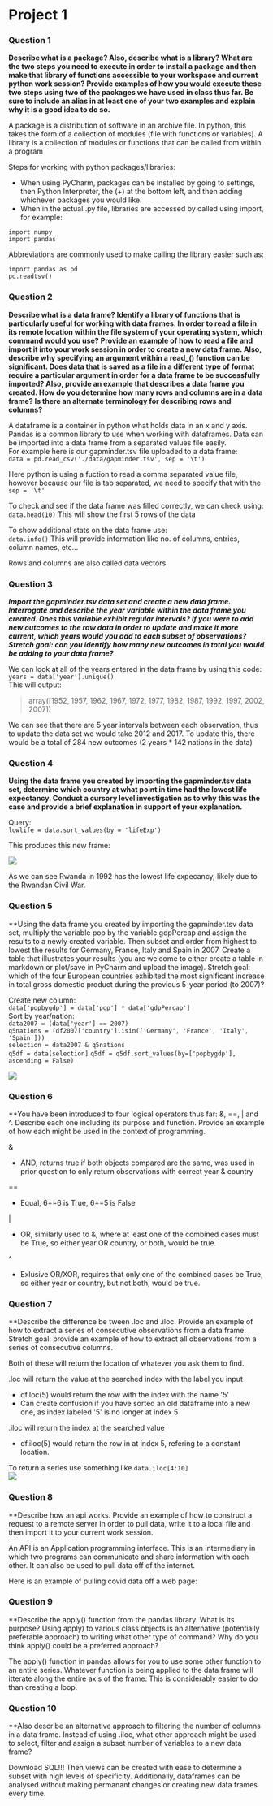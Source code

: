 # Project 1

### Question 1
**Describe what is a package? Also, describe what is a library? What are the two steps you need to execute in order to install a package and then make that library of functions accessible to your workspace and current python work session? Provide examples of how you would execute these two steps using two of the packages we have used in class thus far. Be sure to include an alias in at least one of your two examples and explain why it is a good idea to do so.**

A package is a distribution of software in an archive file. In python, this takes the form of a collection of modules (file with functions or variables). 
A library is a collection of modules or functions that can be called from within a program
  
Steps for working with python packages/libraries:
  
  - When using PyCharm, packages can be installed by going to settings, then Python Interpreter, the (+) at the bottom left, and then adding whichever packages you would like.
  - When in the actual .py file, libraries are accessed by called using import, for example: 


`import numpy`  
`import pandas`
  
Abbreviations are commonly used to make calling the library easier such as:

`import pandas as pd`  
`pd.readtsv()`


### Question 2  
**Describe what is a data frame? Identify a library of functions that is particularly useful for working with data frames. In order to read a file in its remote location within the file system of your operating system, which command would you use? Provide an example of how to read a file and import it into your work session in order to create a new data frame. Also, describe why specifying an argument within a read_() function can be significant. Does data that is saved as a file in a different type of format require a particular argument in order for a data frame to be successfully imported? Also, provide an example that describes a data frame you created. How do you determine how many rows and columns are in a data frame? Is there an alternate terminology for describing rows and columns?**

A dataframe is a container in python what holds data in an x and y axis. Pandas is a common library to use when working with dataframes. Data can be imported into a data frame from a separated values file easily.  
For example here is our gapminder.tsv file uploaded to a data frame:  
`data = pd.read_csv('./data/gapminder.tsv', sep = '\t')`  
  
Here python is using a fuction to read a comma separated value file, however because our file is tab separated, we need to specify that with the `sep = '\t'`   
  
To check and see if the data frame was filled correctly, we can check using:  
`data.head(10)`  This will show the first 5 rows of the data

To show additional stats on the data frame use:  
`data.info()` This will provide information like no. of columns, entries, column names, etc...  

Rows and columns are also called data vectors
  


### Question 3
***Import the gapminder.tsv data set and create a new data frame. Interrogate and describe the year variable within the data frame you created. Does this variable exhibit regular intervals? If you were to add new outcomes to the raw data in order to update and make it more current, which years would you add to each subset of observations? Stretch goal: can you identify how many new outcomes in total you would be adding to your data frame?***

We can look at all of the years entered in the data frame by using this code:  
`years = data['year'].unique()`  
This will output: 
>array([1952, 1957, 1962, 1967, 1972, 1977, 1982, 1987, 1992, 1997, 2002,
       2007])   

We can see that there are 5 year intervals between each observation, thus to update the data set we would take 2012 and 2017. To update this, there would be a total of 284 new outcomes (2 years * 142 nations in the data)

### Question 4 
**Using the data frame you created by importing the gapminder.tsv data set, determine which country at what point in time had the lowest life expectancy. Conduct a cursory level investigation as to why this was the case and provide a brief explanation in support of your explanation.**

Query:  
`lowlife = data.sort_values(by = 'lifeExp')`  

This produces this new frame:   

![](lowlife.png)  

As we can see Rwanda in 1992 has the lowest life expecancy, likely due to the Rwandan Civil War.


### Question 5
**Using the data frame you created by importing the gapminder.tsv data set, multiply the variable pop by the variable gdpPercap and assign the results to a newly created variable. Then subset and order from highest to lowest the results for Germany, France, Italy and Spain in 2007. Create a table that illustrates your results (you are welcome to either create a table in markdown or plot/save in PyCharm and upload the image). Stretch goal: which of the four European countries exhibited the most significant increase in total gross domestic product during the previous 5-year period (to 2007)?

Create new column:  
`data['popbygdp'] = data['pop'] * data['gdpPercap']`  
Sort by year/nation:  
`data2007 = (data['year'] == 2007)`  
`q5nations = (df2007['country'].isin(['Germany', 'France', 'Italy', 'Spain']))`  
`selection = data2007 & q5nations`    
`q5df = data[selection]` 
`q5df = q5df.sort_values(by=['popbygdp'], ascending = False)`  

![](q5gdp.png)   


### Question 6  
**You have been introduced to four logical operators thus far: &, ==, | and ^. Describe each one including its purpose and function. Provide an example of how each might be used in the context of programming.

&
- AND, returns true if both objects compared are the same, was used in prior question to only return observations with correct year & country

==
- Equal, 6==6 is True, 6==5 is False

|
- OR, similarly used to &, where at least one of the combined cases must be True, so either year OR country, or both, would be true.

^
- Exlusive OR/XOR, requires that only one of the combined cases be True, so either year or country, but not both, would be true.



### Question 7 
**Describe the difference be tween .loc and .iloc. Provide an example of how to extract a series of consecutive observations from a data frame. Stretch goal: provide an example of how to extract all observations from a series of consecutive columns.

Both of these will return the location of whatever you ask them to find.  

.loc will return the value at the searched index with the label you input
- df.loc(5) would return the row with the index with the name '5'
- Can create confusion if you have sorted an old dataframe into a new one, as index labeled '5' is no longer at index 5

.iloc will return the index at the searched value
- df.iloc(5) would return the row in at index 5, refering to a constant location.

To return a series use something like `data.iloc[4:10]`  
![](ilocex.png)  

### Question 8
**Describe how an api works. Provide an example of how to construct a request to a remote server in order to pull data, write it to a local file and then import it to your current work session.

An API is an Application programming interface. This is an intermediary in which two programs can communicate and share information with each other. It can also be used to pull data off of the internet.

Here is an example of pulling covid data off a web page:

### Question 9
**Describe the apply() function from the pandas library. What is its purpose? Using apply) to various class objects is an alternative (potentially preferable approach) to writing what other type of command? Why do you think apply() could be a preferred approach?

The apply() function in pandas allows for you to use some other function to an entire series. Whatever function is being applied to the data frame will itterate along the entire axis of the frame. This is considerably easier to do than creating a loop. 

### Question 10
**Also describe an alternative approach to filtering the number of columns in a data frame. Instead of using .iloc, what other approach might be used to select, filter and assign a subset number of variables to a new data frame?

Download SQL!!! Then views can be created with ease to determine a subset with high levels of specificity. Additionally, dataframes can be analysed without making permanant changes or creating new data frames every time.
